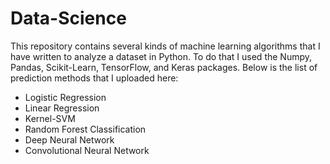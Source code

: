 # Data-Science
This repository contains several kinds of machine learning algorithms that I have written to analyze a dataset in Python. To do that I used the Numpy, Pandas, Scikit-Learn, TensorFlow, and Keras packages. Below is the list of prediction methods that I uploaded here:

- Logistic Regression
- Linear Regression
- Kernel-SVM
- Random Forest Classification
- Deep Neural Network
- Convolutional Neural Network

